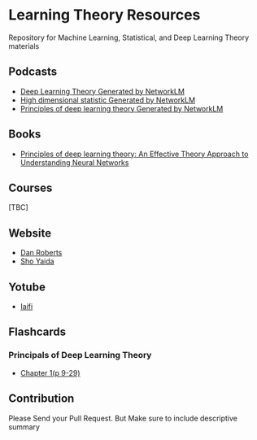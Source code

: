# Learning Theory Resources
Repository for Machine Learning, Statistical, and Deep Learning Theory materials


## Podcasts

* [Deep Learning Theory Generated by NetworkLM](https://notebooklm.google.com/notebook/5e1f24ce-125c-455c-b03a-a36c0ab0bcb6?_gl=1*1yzacj3*_ga*Mjg4NDA3NzcyLjE3MzAwMjM2MzU.*_ga_W0LDH41ZCB*MTczMDAyMzYzNC4xLjEuMTczMDAyMzYzNC4wLjAuMA..&original_referer=https:%2F%2Fnotebooklm.google%23&pli=1)
* [High dimensional statistic Generated by NetworkLM](https://notebooklm.google.com/notebook/581758c8-4571-421e-b591-bdd1e8dd962e/audio)
* [Principles of deep learning theory Generated by NetworkLM](https://notebooklm.google.com/notebook/fea09691-c388-4cc1-843c-a61443fbda65/audio)

## Books

* [Principles of deep learning theory: An Effective Theory Approach to Understanding Neural Networks](https://arxiv.org/pdf/2106.10165)

## Courses
[TBC]


## Website

* [Dan Roberts](https://danintheory.com/)
* [Sho Yaida](https://www.shoyaida.com/)


## Yotube

* [Iaifi](https://www.youtube.com/@iaifiinstituteforaifundame3333/videos)


## Flashcards

### Principals of Deep Learning Theory
* [Chapter 1(p 9-29)](https://www.memo.cards/explore/a956876a-a7fc-4d9c-8529-84de5397b485)

## Contribution
Please Send your Pull Request. But Make sure to include descriptive summary
